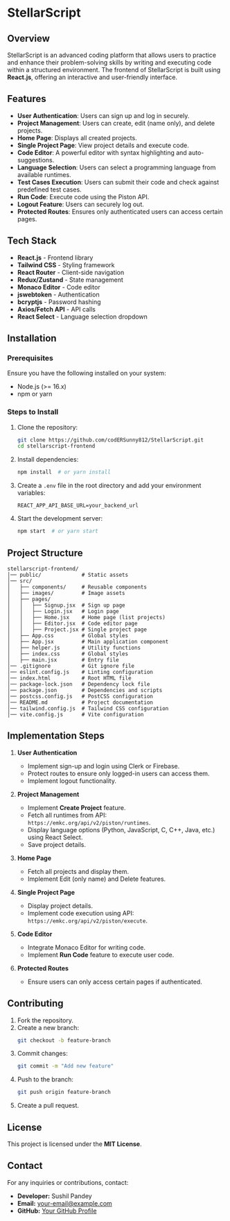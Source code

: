 # StellarScript

## Overview
StellarScript is an advanced coding platform that allows users to practice and enhance their problem-solving skills by writing and executing code within a structured environment. The frontend of StellarScript is built using **React.js**, offering an interactive and user-friendly interface.

## Features
- **User Authentication**: Users can sign up and log in securely.
- **Project Management**: Users can create, edit (name only), and delete projects.
- **Home Page**: Displays all created projects.
- **Single Project Page**: View project details and execute code.
- **Code Editor**: A powerful editor with syntax highlighting and auto-suggestions.
- **Language Selection**: Users can select a programming language from available runtimes.
- **Test Cases Execution**: Users can submit their code and check against predefined test cases.
- **Run Code**: Execute code using the Piston API.
- **Logout Feature**: Users can securely log out.
- **Protected Routes**: Ensures only authenticated users can access certain pages.

## Tech Stack
- **React.js** - Frontend library
- **Tailwind CSS** - Styling framework
- **React Router** - Client-side navigation
- **Redux/Zustand** - State management
- **Monaco Editor** - Code editor
- **jswebtoken** - Authentication
- **bcryptjs** - Password hashing
- **Axios/Fetch API** - API calls
- **React Select** - Language selection dropdown

## Installation

### Prerequisites
Ensure you have the following installed on your system:
- Node.js (>= 16.x)
- npm or yarn

### Steps to Install
1. Clone the repository:
   ```bash
   git clone https://github.com/codERSunny812/StellarScript.git
   cd stellarscript-frontend
   ```
2. Install dependencies:
   ```bash
   npm install  # or yarn install
   ```
3. Create a `.env` file in the root directory and add your environment variables:
   ```env
   REACT_APP_API_BASE_URL=your_backend_url
   ```
4. Start the development server:
   ```bash
   npm start  # or yarn start
   ```

## Project Structure
```
stellarscript-frontend/
│── public/             # Static assets
│── src/
│   ├── components/     # Reusable components
│   ├── images/         # Image assets
│   ├── pages/
│   │   ├── Signup.jsx  # Sign up page
│   │   ├── Login.jsx   # Login page
│   │   ├── Home.jsx    # Home page (list projects)
│   │   ├── Editor.jsx  # Code editor page
│   │   ├── Project.jsx # Single project page
│   ├── App.css         # Global styles
│   ├── App.jsx         # Main application component
│   ├── helper.js       # Utility functions
│   ├── index.css       # Global styles
│   ├── main.jsx        # Entry file
│── .gitignore          # Git ignore file
│── eslint.config.js    # Linting configuration
│── index.html          # Root HTML file
│── package-lock.json   # Dependency lock file
│── package.json        # Dependencies and scripts
│── postcss.config.js   # PostCSS configuration
│── README.md           # Project documentation
│── tailwind.config.js  # Tailwind CSS configuration
│── vite.config.js      # Vite configuration
```

## Implementation Steps

1. **User Authentication**
   - Implement sign-up and login using Clerk or Firebase.
   - Protect routes to ensure only logged-in users can access them.
   - Implement logout functionality.

2. **Project Management**
   - Implement **Create Project** feature.
   - Fetch all runtimes from API: `https://emkc.org/api/v2/piston/runtimes`.
   - Display language options (Python, JavaScript, C, C++, Java, etc.) using React Select.
   - Save project details.

3. **Home Page**
   - Fetch all projects and display them.
   - Implement Edit (only name) and Delete features.

4. **Single Project Page**
   - Display project details.
   - Implement code execution using API: `https://emkc.org/api/v2/piston/execute`.

5. **Code Editor**
   - Integrate Monaco Editor for writing code.
   - Implement **Run Code** feature to execute user code.

6. **Protected Routes**
   - Ensure users can only access certain pages if authenticated.

## Contributing
1. Fork the repository.
2. Create a new branch:
   ```bash
   git checkout -b feature-branch
   ```
3. Commit changes:
   ```bash
   git commit -m "Add new feature"
   ```
4. Push to the branch:
   ```bash
   git push origin feature-branch
   ```
5. Create a pull request.

## License
This project is licensed under the **MIT License**.

## Contact
For any inquiries or contributions, contact:
- **Developer:** Sushil Pandey
- **Email:** your-email@example.com
- **GitHub:** [Your GitHub Profile](https://github.com/yourusername)

